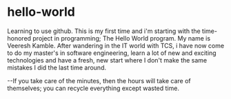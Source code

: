 # hello-world
Learning to use github. This is my first time and i'm starting with the time-honored project in programming; The Hello World program.
My name is Veeresh Kamble. After wandering in the IT world with TCS, i have now come to do my master's in software engineering, learn a lot of new and exciting technologies and have a fresh, new start where I don't make the same mistakes I did the last time around. 

--If you take care of the minutes, then the hours will take care of themselves; you can recycle everything except wasted time.
